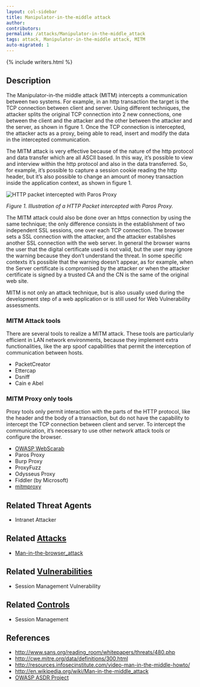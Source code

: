 ```yaml
---
layout: col-sidebar
title: Manipulator-in-the-middle attack
author:
contributors:
permalink: /attacks/Manipulator-in-the-middle_attack
tags: attack, Manipulator-in-the-middle attack, MITM
auto-migrated: 1
---
```


{% include writers.html %}

## Description

The Manipulator-in-the middle attack (MITM) intercepts a communication between two
systems. For example, in an http transaction the target is the TCP
connection between client and server. Using different techniques, the
attacker splits the original TCP connection into 2 new connections, one
between the client and the attacker and the other between the attacker
and the server, as shown in figure 1. Once the TCP connection is
intercepted, the attacker acts as a proxy, being able to read, insert
and modify the data in the intercepted communication.

The MITM attack is very effective because of the nature of the http
protocol and data transfer which are all ASCII based. In this way, it’s
possible to view and interview within the http protocol and also in the
data transferred. So, for example, it’s possible to capture a session
cookie reading the http header, but it’s also possible to change an
amount of money transaction inside the application context, as shown in
figure 1.

![HTTP packet intercepted with Paros Proxy](../assets/images/attacks/mitm-paros.jpg)

_Figure 1. Illustration of a HTTP Packet intercepted with Paros Proxy._

The MITM attack could also be done over an https connection by using the
same technique; the only difference consists in the establishment of two
independent SSL sessions, one over each TCP connection. The browser sets
a SSL connection with the attacker, and the attacker establishes another
SSL connection with the web server. In general the browser warns the
user that the digital certificate used is not valid, but the user may
ignore the warning because they don’t understand the threat. In some
specific contexts it’s possible that the warning doesn’t appear, as for
example, when the Server certificate is compromised by the attacker or
when the attacker certificate is signed by a trusted CA and the CN is
the same of the original web site.

MITM is not only an attack technique, but is also usually used during
the development step of a web application or is still used for Web
Vulnerability assessments.

### MITM Attack tools

There are several tools to realize a MITM attack. These tools are
particularly efficient in LAN network environments, because they
implement extra functionalities, like the arp spoof capabilities that
permit the interception of communication between hosts.

- PacketCreator
- Ettercap
- Dsniff
- Cain e Abel

### MITM Proxy only tools

Proxy tools only permit interaction with the parts of the HTTP
protocol, like the header and the body of a transaction, but do not have
the capability to intercept the TCP connection between client and
server. To intercept the communication, it’s necessary to use other
network attack tools or configure the browser.

- [OWASP WebScarab](OWASP_WebScarab "wikilink")
- Paros Proxy
- Burp Proxy
- ProxyFuzz
- Odysseus Proxy
- Fiddler (by Microsoft)
- [mitmproxy](https://mitmproxy.org/)

## Related Threat Agents

- Intranet Attacker

## Related [Attacks](https://owasp.org/www-community/attacks/)

- [Man-in-the-browser_attack](https://owasp.org/www-community/attacks/Man-in-the-browser_attack)

## Related [Vulnerabilities](https://owasp.org/www-community/vulnerabilities/)

- Session Management Vulnerability

## Related [Controls](https://owasp.org/www-community/controls/)

- Session Management

## References

- http://www.sans.org/reading_room/whitepapers/threats/480.php
- http://cwe.mitre.org/data/definitions/300.html
- http://resources.infosecinstitute.com/video-man-in-the-middle-howto/
- http://en.wikipedia.org/wiki/Man-in-the-middle_attack
- [OWASP ASDR Project](https://owasp.org/www-pdf-archive/Developing_Secure_Applications_with_OWASP.pdf)
